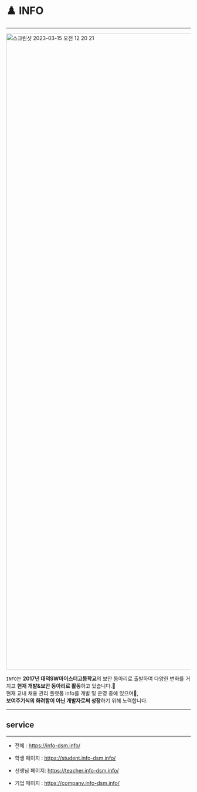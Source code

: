 # ♟️ INFO

---
> 
>



<img width="1728" alt="스크린샷 2023-03-15 오전 12 20 21" src="https://user-images.githubusercontent.com/59428479/225049380-93623a8e-d54e-4750-9127-e7130e93eda3.png">

`INFO`는 **2017년 대덕SW마이스터고등학교**의 보안 동아리로 출발하여 다양한 변화를 거치고 **현재 개발&보안 동아리로 활동**하고 있습니다.💫 <br>
 현재 교내 채용 관리 플랫폼 info를 개발 및 운영 중에 있으며🔮, <br>
 **보여주기식의 화려함이 아닌 개발자로써 성장**하기 위해 노력합니다.
 
 ---
 
 ## service
 
 ---
 
* 전체 : https://info-dsm.info/
 
* 학생 페이지 : https://student.info-dsm.info/

* 선생님 페이지: https://teacher.info-dsm.info/

* 기업 페이지 : https://company.info-dsm.info/
